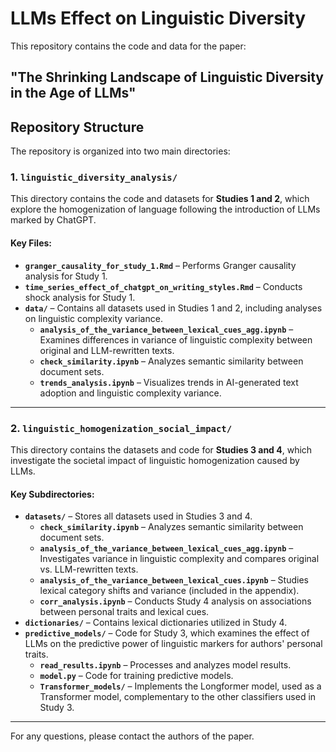 # LLMs Effect on Linguistic Diversity

This repository contains the code and data for the paper:

## **"The Shrinking Landscape of Linguistic Diversity in the Age of LLMs"**

## Repository Structure
The repository is organized into two main directories:

### 1. `linguistic_diversity_analysis/`
This directory contains the code and datasets for **Studies 1 and 2**, which explore the homogenization of language following the introduction of LLMs marked by ChatGPT.

#### Key Files:
- **`granger_causality_for_study_1.Rmd`** – Performs Granger causality analysis for Study 1.
- **`time_series_effect_of_chatgpt_on_writing_styles.Rmd`** – Conducts shock analysis for Study 1.
- **`data/`** – Contains all datasets used in Studies 1 and 2, including analyses on linguistic complexity variance.
  - **`analysis_of_the_variance_between_lexical_cues_agg.ipynb`** – Examines differences in variance of linguistic complexity between original and LLM-rewritten texts.
  - **`check_similarity.ipynb`** – Analyzes semantic similarity between document sets.
  - **`trends_analysis.ipynb`** – Visualizes trends in AI-generated text adoption and linguistic complexity variance.

---

### 2. `linguistic_homogenization_social_impact/`
This directory contains the datasets and code for **Studies 3 and 4**, which investigate the societal impact of linguistic homogenization caused by LLMs.

#### Key Subdirectories:
- **`datasets/`** – Stores all datasets used in Studies 3 and 4.
    - **`check_similarity.ipynb`** – Analyzes semantic similarity between document sets.
    - **`analysis_of_the_variance_between_lexical_cues_agg.ipynb`** – Investigates variance in linguistic complexity and compares original vs. LLM-rewritten texts.
    - **`analysis_of_the_variance_between_lexical_cues.ipynb`** – Studies lexical category shifts and variance (included in the appendix).
    - **`corr_analysis.ipynb`** – Conducts Study 4 analysis on associations between personal traits and lexical cues.
- **`dictionaries/`** – Contains lexical dictionaries utilized in Study 4.
- **`predictive_models/`** – Code for Study 3, which examines the effect of LLMs on the predictive power of linguistic markers for authors' personal traits.
  - **`read_results.ipynb`** – Processes and analyzes model results.
  - **`model.py`** – Code for training predictive models.
  - **`Transformer_models/`** – Implements the Longformer model, used as a Transformer model, complementary to the other classifiers used in Study 3.



---
For any questions, please contact the authors of the paper.
